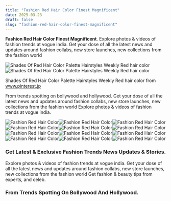 ```yaml
---
title: "Fashion Red Hair Color Finest Magnificent"
date: 2025-03-23
draft: false
slug: "fashion-red-hair-color-finest-magnificent" 
---
```


**Fashion Red Hair Color Finest Magnificent**. Explore photos & videos of fashion trends at vogue india. Get your dose of all the latest news and updates around fashion collabs, new store launches, new collections from the fashion world

![Shades Of Red Hair Color Palette Hairstyles Weekly Red hair color](https://i.pinimg.com/originals/cc/32/08/cc3208c32596e3ce2207187873a19609.png)![Shades Of Red Hair Color Palette Hairstyles Weekly Red hair color](https://i.pinimg.com/originals/cc/32/08/cc3208c32596e3ce2207187873a19609.png)

Shades Of Red Hair Color Palette Hairstyles Weekly Red hair color from www.pinterest.jp

From trends spotting on bollywood and hollywood. Get your dose of all the latest news and updates around fashion collabs, new store launches, new collections from the fashion world Explore photos & videos of fashion trends at vogue india.

![Fashion Red Hair Color ](https://content.latest-hairstyles.com/wp-content/uploads/beautiful-red-hair-color.jpg " 50 Most Popular Red Hair Color Ideas Worth Trying ASAP HyMum")![Fashion Red Hair Color ](https://content.latest-hairstyles.com/wp-content/uploads/dark-rooted-vibrant-red-hair-for-ladies.jpg " 50 Most Popular Red Hair Color Ideas Worth Trying ASAP HyMum")![Fashion Red Hair Color ](https://hairstylehub.com/wp-content/uploads/2016/03/4-1.jpg " Red Hair Color Guide")![Fashion Red Hair Color ](https://i.pinimg.com/originals/3b/a4/55/3ba455e0d16e8a5494039e3996cf0083.jpg " 92 red hair color ideas and shades for a bold fiery look Artofit")![Fashion Red Hair Color ](https://2.bp.blogspot.com/-ua2y_VgukUU/U1KyRQyHjYI/AAAAAAAADQA/2Eeu5UYILXk/s1600/light+skin+shades+of+red+hair+color.jpg " Red Hair Color Ideas Shades Of Red Hair Hair Fashion Online")![Fashion Red Hair Color ](https://media.allure.com/photos/62fe89c68f3c29ea37a9c199/master/w_1600%2Cc_limit/Red-Hair-Color-Trends-Spiced-Cherry-NoWatermark.jpg " Spiced Cherry Red Is the Juiciest New HairColor Trend for Fall 2022")![Fashion Red Hair Color ](https://i.pinimg.com/originals/90/e3/e3/90e3e32125932416227febc6fbb6d03c.jpg " Autumn Red Hair. Joico reds. Hair Studio of Ruston. Callie McCarter")![Fashion Red Hair Color ](https://i.pinimg.com/736x/76/52/1a/76521a6ad619eb1055f93114b487bfd8.jpg " 60 Awesome Red Hair Color Ideas (18) Fashion and Lifestyle Burgundy")![Fashion Red Hair Color ](https://i.pinimg.com/originals/cc/32/08/cc3208c32596e3ce2207187873a19609.png " Shades Of Red Hair Color Palette Hairstyles Weekly Red hair color")![Fashion Red Hair Color ](http://www.prettydesigns.com/wp-content/uploads/2017/12/hair-color-trends-for-2018-red-ombre-hairstyles.jpg " Hair Color Trends for 2020 Red Ombre Hairstyles Pretty Designs")![Fashion Red Hair Color ](https://www.fashiongonerogue.com/wp-content/uploads/2023/12/Red-Hair-Color-Featured.jpg " Red Hair Color Ideas Finding Your Fiery Shade Dazzlicious")![Fashion Red Hair Color ](https://content.latest-hairstyles.com/wp-content/uploads/bright-red-hair-color-idea-1000x690.jpg " 36 Stunning Bright Red Hair Colors to Get You Inspired")

### Get Latest & Exclusive Fashion Trends News Updates & Stories.

Explore photos & videos of fashion trends at vogue india. Get your dose of all the latest news and updates around fashion collabs, new store launches, new collections from the fashion world Get fashion & beauty tips from experts, and celeb.

### From Trends Spotting On Bollywood And Hollywood.